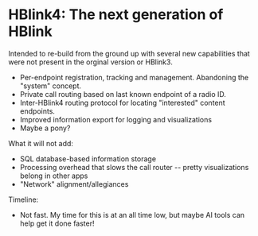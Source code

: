 # HBlink4: The next generation of HBlink
Intended to re-build from the ground up with several new capabilities that were not present in the orginal version or HBlink3.
* Per-endpoint registration, tracking and management. Abandoning the "system" concept.
* Private call routing based on last known endpoint of a radio ID.
* Inter-HBlink4 routing protocol for locating "interested" content endpoints.
* Improved information export for logging and visualizations
* Maybe a pony?

What it will not add:
* SQL database-based information storage
* Processing overhead that slows the call router -- pretty visualizations belong in other apps
* "Network" alignment/allegiances

Timeline:
* Not fast. My time for this is at an all time low, but maybe AI tools can help get it done faster!